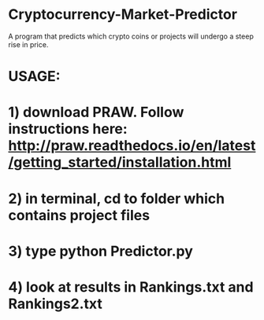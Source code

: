 # Cryptocurrency-Market-Predictor
A program that predicts which crypto coins or projects will undergo a steep rise in price.


# USAGE: 
#        1) download PRAW. Follow instructions here: http://praw.readthedocs.io/en/latest/getting_started/installation.html 
#        2) in terminal, cd to folder which contains project files
#        3) type python Predictor.py
#        4) look at results in Rankings.txt and Rankings2.txt
